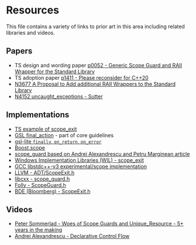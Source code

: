 <!-- SPDX-License-Identifier: CC0-1.0 -->

# Resources

This file contains a variety of links to prior art in this area including related libraries and videos.

## Papers

- TS design and wording paper [p0052 - Generic Scope Guard and RAII Wrapper for the Standard Library](https://wg21.link/p0052)
- TS adoption paper [p1411 - Please reconsider <scope> for C++20](https://wg21.link/p1411)
- [N3677 A Proposal to Add additional RAII Wrappers to the Standard Library](https://www.open-std.org/jtc1/sc22/wg21/docs/papers/2013/n3677.html)
- [N4152 uncaught_exceptions - Sutter](https://www.open-std.org/jtc1/sc22/wg21/docs/papers/2014/n4152.pdf)

## Implementations

- [TS example of scope_exit](https://godbolt.org/z/T5KhTYjP7)
- [GSL final_action](https://github.com/microsoft/GSL/blob/main/include/gsl/util) - part of core guidelines
- [gsl-lite `finally`, `on_return`, `on_error`](https://github.com/gsl-lite/gsl-lite/blob/master/doc/Reference.md#ad-hoc-resource-management-c11-and-higher)
- [Boost.scope](https://www.boost.org/doc/libs/1_87_0/libs/scope/doc/html/index.html)
- [scope_guard based on Andrei Alexandrescu and Petru Marginean article](https://ricab.github.io/scope_guard)
- [Windows Implementation Libraries (WIL) - scope_exit](https://github.com/microsoft/wil/blob/182e6521140174e1d2ed1920f88d005fc4c546e2/include/wil/resource.h#L660)
- [GCC libstdc++-v3 experimental/scope implementation](https://gcc.gnu.org/git/?p=gcc.git;a=blob;f=libstdc%2B%2B-v3/include/experimental/scope;h=6e1d342e1b6486b0d1f32166c7eb91d29ed79f4d;hb=refs/heads/master)
- [LLVM - ADT/ScopeExit.h](https://github.com/llvm/llvm-project/blob/main/llvm/include/llvm/ADT/ScopeExit.h)
- [libcxx - scope_guard.h](https://github.com/llvm/llvm-project/blob/main/libcxx/include/__utility/scope_guard.h)
- [Folly - ScopeGuard.h](https://github.com/facebook/folly/blob/main/folly/ScopeGuard.h)
- [BDE (Bloomberg) - ScopeExit.h](https://github.com/bloomberg/bde/blob/main/groups/bdl/bdlb/bdlb_scopeexit.h)

## Videos

- [Peter Sommerlad - Woes of Scope Guards and Unique_Resource - 5+ years in the making](https://www.youtube.com/watch?v=O1sK__G5Nrg)
- [Andrei Alexandrescu - Declarative Control Flow](https://www.youtube.com/watch?v=WjTrfoiB0MQ)
